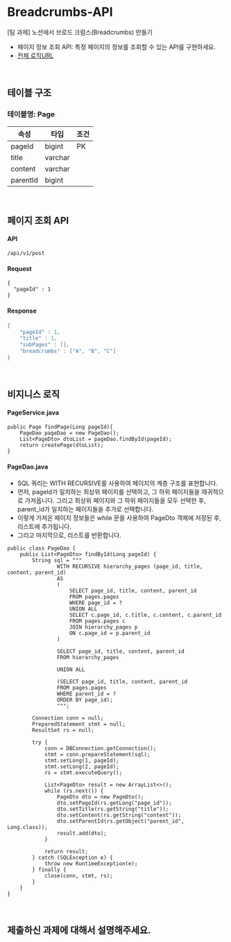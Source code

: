 # Breadcrumbs-API
[팀 과제] 노션에서 브로드 크럼스(Breadcrumbs) 만들기
+ 페이지 정보 조회 API: 특정 페이지의 정보를 조회할 수 있는 API를 구현하세요.
+ [전체 로직URL](https://github.com/GwanUk/WantedAssignment)

<br>

## 테이블 구조
### 테이블명: Page

|속성|타입|조건|
|---|---|---|
|pageId|bigint|PK|
|title|varchar||
|content|varchar||
|parentId|bigint||

<br>

## 페이지 조회 API
#### API
```
/api/v1/post 
```
#### Request
```
{
  "pageId" : 1
}
```
#### Response
```java
{
    "pageId" : 1,
    "title" : 1,
    "subPages" : [],
    "breadcrumbs" : ["A", "B", "C"]
}
```

<br>

## 비지니스 로직
#### PageService.java
```
public Page findPage(Long pageId){
    PageDao pageDao = new PageDao();
    List<PageDto> dtoList = pageDao.findById(pageId);
    return createPage(dtoList);
}
```
#### PageDao.java
+ SQL 쿼리는 WITH RECURSIVE를 사용하여 페이지의 계층 구조를 표현합니다.
+ 먼저, pageId가 일치하는 최상위 페이지를 선택하고, 그 하위 페이지들을 재귀적으로 가져옵니다. 그리고 최상위 페이지와 그 하위 페이지들을 모두 선택한 후, parent_id가 일치하는 페이지들을 추가로 선택합니다.
+ 이렇게 가져온 페이지 정보들은 while 문을 사용하여 PageDto 객체에 저장된 후, 리스트에 추가됩니다.
+ 그리고 마지막으로, 리스트를 반환합니다.
```
public class PageDao {
    public List<PageDto> findById(Long pageId) {
        String sql = """
                WITH RECURSIVE hierarchy_pages (page_id, title, content, parent_id)
                AS
                (
                    SELECT page_id, title, content, parent_id
                    FROM pages.pages
                    WHERE page_id = ?
                    UNION ALL
                    SELECT c.page_id, c.title, c.content, c.parent_id
                    FROM pages.pages c
                    JOIN hierarchy_pages p
                    ON c.page_id = p.parent_id
                )
                
                SELECT page_id, title, content, parent_id
                FROM hierarchy_pages
                
                UNION ALL
                
                (SELECT page_id, title, content, parent_id
                FROM pages.pages
                WHERE parent_id = ?
                ORDER BY page_id);
                """;

        Connection conn = null;
        PreparedStatement stmt = null;
        ResultSet rs = null;

        try {
            conn = DBConnection.getConnection();
            stmt = conn.prepareStatement(sql);
            stmt.setLong(1, pageId);
            stmt.setLong(2, pageId);
            rs = stmt.executeQuery();

            List<PageDto> result = new ArrayList<>();
            while (rs.next()) {
                PageDto dto = new PageDto();
                dto.setPageId(rs.getLong("page_id"));
                dto.setTitle(rs.getString("title"));
                dto.setContent(rs.getString("content"));
                dto.setParentId(rs.getObject("parent_id", Long.class));
                result.add(dto);
            }

            return result;
        } catch (SQLException e) {
            throw new RuntimeException(e);
        } finally {
            close(conn, stmt, rs);
        }
    }
}
```

<br>
        
## 제출하신 과제에 대해서 설명해주세요.
